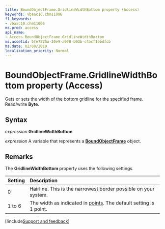 ```yaml
---
title: BoundObjectFrame.GridlineWidthBottom property (Access)
keywords: vbaac10.chm11006
f1_keywords:
- vbaac10.chm11006
ms.prod: access
api_name:
- Access.BoundObjectFrame.GridlineWidthBottom
ms.assetid: 5fe7525a-20e9-a9f8-b93b-c4bcf1ebdfcb
ms.date: 02/08/2019
localization_priority: Normal
---
```



# BoundObjectFrame.GridlineWidthBottom property (Access)

Gets or sets the width of the bottom gridline for the specified frame. Read/write **Byte**.


## Syntax

_expression_.**GridlineWidthBottom**

_expression_ A variable that represents a **[BoundObjectFrame](Access.BoundObjectFrame.md)** object.


## Remarks

The **GridlineWidthBottom** property uses the following settings.

|Setting|Description|
|:-----|:-----|
|0| Hairline. This is the narrowest border possible on your system.|
|1 to 6|The width as indicated in [points](../language/glossary/vbe-glossary.md#point). The default setting is 1 point.|



[!include[Support and feedback](~/includes/feedback-boilerplate.md)]